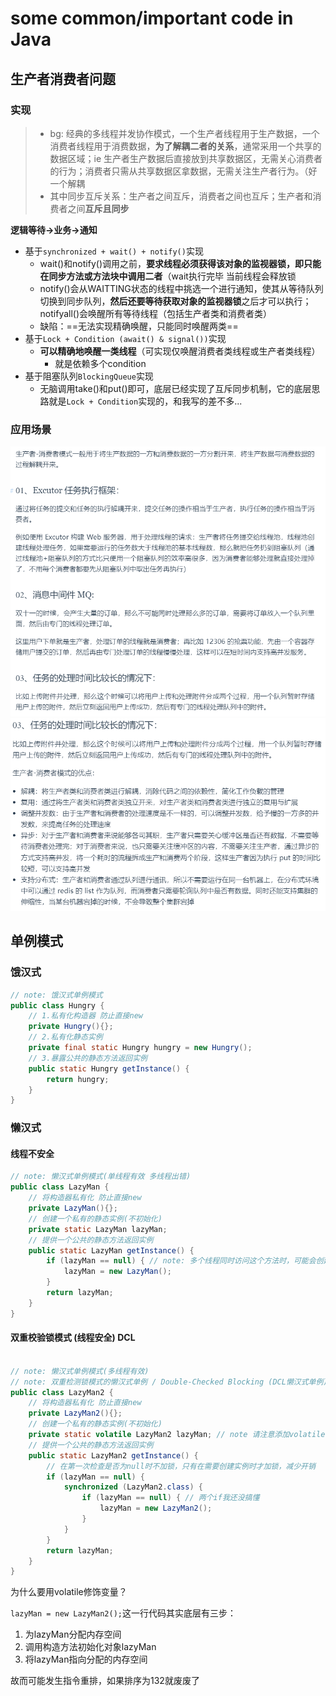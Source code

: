 # some common/important code in Java

## 生产者消费者问题

### 实现

> * bg: 经典的多线程并发协作模式，一个生产者线程用于生产数据，一个消费者线程用于消费数据，**为了解耦二者的关系**，通常采用一个共享的数据区域；ie 生产者生产数据后直接放到共享数据区，无需关心消费者的行为；消费者只需从共享数据区拿数据，无需关注生产者行为。（好一个解耦
> * 其中同步互斥关系：生产者之间互斥，消费者之间也互斥；生产者和消费者之间**互斥且同步**

**逻辑等待->业务->通知**

* 基于`synchronized + wait() + notify()`实现
  * wait()和notify()调用之前，**要求线程必须获得该对象的监视器锁，即只能在同步方法或方法块中调用二者**（wait执行完毕 当前线程会释放锁
  * notify()会从WAITTING状态的线程中挑选一个进行通知，使其从等待队列切换到同步队列，**然后还要等待获取对象的监视器锁**之后才可以执行；notifyall()会唤醒所有等待线程（包括生产者类和消费者类）
  * 缺陷：==无法实现精确唤醒，只能同时唤醒两类==
* 基于`Lock + Condition (await() & signal())`实现
  * **可以精确地唤醒一类线程**（可实现仅唤醒消费者类线程或生产者类线程）
    * 就是依赖多个condition
* 基于阻塞队列`BlockingQueue`实现
  * 无脑调用take()和put()即可，底层已经实现了互斥同步机制，它的底层思路就是`Lock + Condition`实现的，和我写的差不多...

### 应用场景

![picture 0](../images/f2c42349e2c03fcadf313cf93cad388b6a635df7cdfd30a2753401b6a197043b.png)  
![picture 1](../images/73d2f1223cfe1efe57084219ed1cf3b5b8b4abea3df2d0af1f8db4c8d85317da.png)  

## 单例模式

### 饿汉式

```java
// note: 饿汉式单例模式
public class Hungry {
    // 1.私有化构造器 防止直接new
    private Hungry(){};
    // 2.私有化静态实例
    private final static Hungry hungry = new Hungry();
    // 3.暴露公共的静态方法返回实例
    public static Hungry getInstance() {
        return hungry;
    }
}
```

### 懒汉式

#### 线程不安全

```java
// note: 懒汉式单例模式(单线程有效 多线程出错)
public class LazyMan {
    // 将构造器私有化 防止直接new
    private LazyMan(){};
    // 创建一个私有的静态实例(不初始化)
    private static LazyMan lazyMan;
    // 提供一个公共的静态方法返回实例
    public static LazyMan getInstance() {
        if (lazyMan == null) { // note: 多个线程同时访问这个方法时，可能会创建多个实例
            lazyMan = new LazyMan();
        }
        return lazyMan;
    }
}
```

#### 双重校验锁模式 (线程安全) DCL

```java

// note: 懒汉式单例模式(多线程有效)
// note: 双重检测锁模式的懒汉式单例 / Double-Checked Blocking (DCL懒汉式单例)
public class LazyMan2 {
    // 将构造器私有化 防止直接new
    private LazyMan2(){};
    // 创建一个私有的静态实例(不初始化)
    private static volatile LazyMan2 lazyMan; // note 请注意添加volatile关键字，禁止指令重排
    // 提供一个公共的静态方法返回实例
    public static LazyMan2 getInstance() {
        // 在第一次检查是否为null时不加锁，只有在需要创建实例时才加锁，减少开销
        if (lazyMan == null) {
            synchronized (LazyMan2.class) {
                if (lazyMan == null) { // 两个if我还没搞懂
                    lazyMan = new LazyMan2();
                }
            }
        }
        return lazyMan;
    }
}
```

为什么要用volatile修饰变量？

`lazyMan = new LazyMan2();`这一行代码其实底层有三步：

1. 为lazyMan分配内存空间
2. 调用构造方法初始化对象lazyMan
3. 将lazyMan指向分配的内存空间

故而可能发生指令重排，如果排序为132就废废了